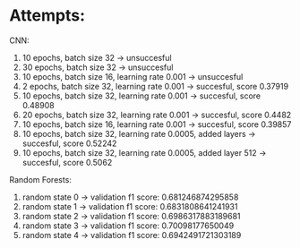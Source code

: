 # Attempts:

CNN:
1. 10 epochs, batch size 32 -> unsuccesful
2. 30 epochs, batch size 32 -> unsuccesful
3. 10 epochs, batch size 16, learning rate 0.001 -> unsuccesful
4. 2 epochs, batch size 32, learning rate 0.001 -> succesful, score 0.37919
5. 10 epochs, batch size 32, learning rate 0.001 -> succesful, score 0.48908
6. 20 epochs, batch size 32, learning rate 0.001 -> succesful, score 0.4482
7. 10 epochs, batch size 16, learning rate 0.001 -> succesful, score 0.39857
8. 10 epochs, batch size 32, learning rate 0.0005, added layers -> succesful, score 0.52242
9. 10 epochs, batch size 32, learning rate 0.0005, added layer 512 -> succesful, score 0.5062

Random Forests:
1. random state 0 -> validation f1 score: 0.681246874295858
2. random state 1 -> validation f1 score: 0.6831808641241931
3. random state 2 -> validation f1 score: 0.6986317883189681
4. random state 3 -> validation f1 score: 0.70098177650049
5. random state 4 -> validation f1 score: 0.6942491721303189
